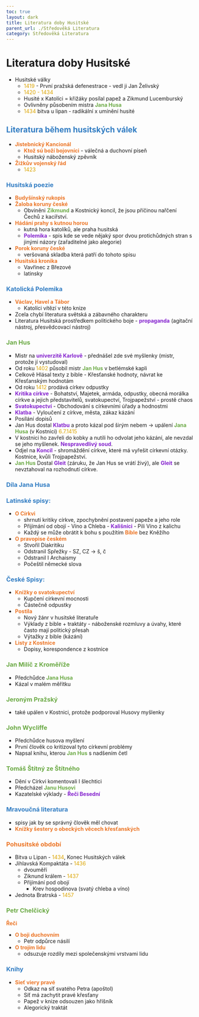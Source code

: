 ```yaml
---
toc: true
layout: dark
title: Literatura doby Husitské 
parent_url: ./Středověká Literatura 
category: Středověká Literatura 
---
```


# Literatura doby Husitské
* Husitské války
  * <span style="color: #DBA400">1419</span> - První pražská defenestrace - vedl ji Jan Želivský
  * <span style="color: #DBA400">1420 - 1434</span>
  * Husité x Katolíci = křižáky posílal papež a Zikmund Lucemburský
  * Ovlivněny působením mistra <span style="color: #6CAA46">**Jana Husa**</span>
  * <span style="color: #DBA400">1434</span> bitva u lipan - radikální x umínění husité
##  <span style="color: #327DC3">**Literatura během husitských válek**</span>
* <span style="color: #EC7627">**Jistebnický Kancionál**</span>
  * <span style="color: #EC7627">**Ktož sú boží bojovníci**</span> - válečná a duchovní píseň
  * Husitský náboženský zpěvník
* <span style="color: #EC7627">**Žižkův vojenský řád**</span>
  * <span style="color: #DBA400">1423</span>
###  <span style="color: #327DC3">**Husitská poezie**</span>
* <span style="color: #EC7627">**Budyšínský rukopis**</span>
* <span style="color: #EC7627">**Žaloba koruny české**</span>
  * Obviněni <span style="color: #6CAA46">**Zikmund**</span> a Kostnický koncil, že jsou příčinou nařčení Čechů z kacířství.
* <span style="color: #EC7627">**Hádání prahy s kutnou horou**</span>
  * kutná hora katolíků, ale praha husitská
  * <span style="color: #8422ce">**Polemika**</span> - spis kde se vede nějaký spor dvou protichůdných stran s jinými názory (zařaditelné jako alegorie)
* <span style="color: #EC7627">**Porok koruny české**</span>
  *  veršovaná skladba která patří do tohoto spisu
* <span style="color: #EC7627">**Husitská kronika**</span>
  * Vavřinec z Březové
  * latinsky
###  <span style="color: #327DC3">**Katolická Polemika**</span>
* <span style="color: #EC7627">**Václav, Havel a Tábor**</span>
  * Katolíci vítězí v této knize
* Zcela chybí literatura světská a zábavného charakteru
* Literatura Husitská prostředkem politického boje - <span style="color: #8422ce">**propaganda**</span> (agitační nástroj, přesvědcovací nástroj)

### <span style="color: #6CAA46">**Jan Hus**</span>
* Mistr na <span style="color: #8422ce">**univerzitě Karlově**</span> - přednášel zde své myšlenky (mistr, protože jí vystudoval)
* Od roku <span style="color: #DBA400">1402</span> působil mistr <span style="color: #6CAA46">**Jan Hus**</span> v betlémské kapli
* Celkově Hlásal texty z bible - Křesťanské hodnoty, návrat ke Křesťanským hodnotám
* Od roku <span style="color: #DBA400">1412</span> prodává církev odpustky
* <span style="color: #8422ce">**Kritika církve**</span> - Bohatství, Majetek, armáda, odpustky, obecná morálka církve a jejich představitelů, svatokupectví, Trojpapežství - prostě chaos
* <span style="color: #8422ce">**Svatokupectví**</span> - Obchodování s církevními úřady a hodnostmi
* <span style="color: #8422ce">**Klatba**</span> - Vyloučení z církve, města, zákaz kázání
* Posílání dopisů
* Jan Hus dostal <span style="color: #8422ce">**Klatbu**</span> a proto kázal pod širým nebem -> upálení <span style="color: #6CAA46">**Jana Husa**</span> (v Kostnici) <span style="color: #DBA400">6.7.1415</span>
* V kostnici ho zavřeli do kobky a nutili ho odvolat jeho kázání, ale nevzdal se jeho myšlenek. <span style="color: #8422ce">**Nespravedlivý soud**</span>.
* Odjel na <span style="color: #8422ce">**Koncil**</span> - shromáždění církve, které má vyřešit církevní otázky. Kostnice, kvůli Trojpapežství.
* <span style="color: #6CAA46">**Jan Hus**</span> Dostal <span style="color: #8422ce">**Gleit**</span> (záruku, že Jan Hus se vrátí živý), ale <span style="color: #8422ce">**Gleit**</span> se nevztahoval na rozhodnutí církve.

### <span style="color: #327DC3">**Díla Jana Husa**</span>
### <span style="color: #327DC3">**Latinské spisy:**</span>
* <span style="color: #EC7627">**O Církvi**</span>
  * shrnutí kritiky církve, zpochybnění postavení papeže a jeho role
  * Přijímání od obojí - Víno a Chleba - <span style="color: #8422ce">**Kališníci**</span> - Pili Víno z kalichu
  * Každý se může obrátit k bohu s použítím <span style="color: #EC7627">**Bible**</span> bez Kněžího
* <span style="color: #EC7627">**O pravopise českém**</span>
  * Stvořil Diakritiku
  * Odstranil Spřežky - SZ, CZ -> š, č
  * Odstranil I Archaismy
  * Počeštil německé slova
### <span style="color: #327DC3">**České Spisy:**</span>
* <span style="color: #EC7627">**Knížky o svatokupectví**</span>
  * Kupčení církevní mocnosti
  * Částečně odpustky
* <span style="color: #EC7627">**Postila**</span>
  * Nový žánr v husitské literatuře
  * Výklady z bible + traktáty - náboženské rozmluvy a úvahy, které často mají politický přesah
  * Výtažky z bible (kázání)
* <span style="color: #EC7627">**Listy z Kostnice**</span>
  * Dopisy, korespondence z kostnice
### <span style="color: #6CAA46">**Jan Milíč z Kroměříže**</span>
* Předchůdce <span style="color: #6CAA46">**Jana Husa**</span>
* Kázal v malém měřítku

### <span style="color: #6CAA46">**Jeroným Pražský**</span>
* také upálen v Kostnici, protože podporoval Husovy myšlenky
### <span style="color: #6CAA46">**John Wycliffe**</span>
* Předchůdce husova myšlení
* První člověk co kritizoval tyto církevní problémy
* Napsal knihu, kterou <span style="color: #6CAA46">**Jan Hus**</span> s nadšením četl
### <span style="color: #6CAA46">**Tomáš Štítný ze Štítného**</span>
* Dění v Církvi komentovali I šlechtici
* Předcházel <span style="color: #6CAA46">**Janu Husovi**</span>
* Kazatelské výklady - <span style="color: #8422ce">**Řeči Besední**</span>

### <span style="color: #327DC3">**Mravoučná literatura**</span>
  * spisy jak by se správný člověk měl chovat
  * <span style="color: #EC7627">**Knížky šestery o obeckých věcech křesťanských**</span>

### <span style="color: #EC7627">**Pohusitské období**</span>
* Bitva u Lipan - <span style="color: #DBA400">1434</span>, Konec Husitských válek
* Jihlavská Kompaktáta - <span style="color: #DBA400">1436</span>
  * dvouměří
  * Ziknund králem - <span style="color: #DBA400">1437</span>
  * Přijímání pod obojí
    * Krev hospodinova (svatý chleba a víno)
* Jednota Bratrská - <span style="color: #DBA400">1457</span>
### <span style="color: #6CAA46">**Petr Chelčický**</span>
<span style="color: #EC7627">**Řeči**</span>
* <span style="color: #EC7627">**O boji duchovním**</span>
  * Petr odpůrce násilí
* <span style="color: #EC7627">**O trojím lidu**</span> 
  * odsuzuje rozdíly mezi společenskými vrstvami lidu
### <span style="color: #327DC3">**Knihy**</span>
* <span style="color: #EC7627">**Sieť viery pravé**</span>
  * Odkaz na síť svatého Petra (apoštol)
  * Síť má zachytit pravé křesťany
  * Papež v knize odsouzen jako hříšník
  * Alegorický traktát
